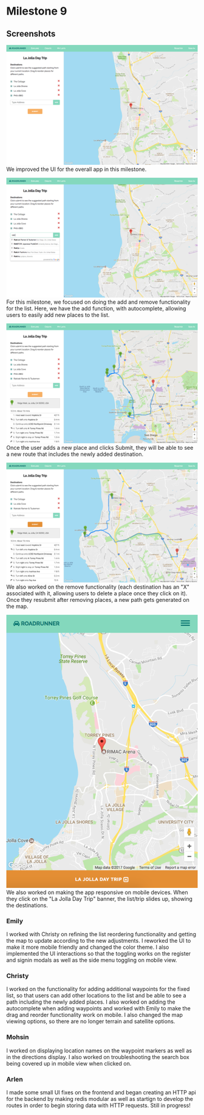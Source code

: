 # Milestone 9
## Screenshots
![Milestone9-Screenshot1](milestone9-imgs/milestone9-1.png)
We improved the UI for the overall app in this milestone.

![Milestone9-Screenshot2](milestone9-imgs/milestone9-2.png)
For this milestone, we focused on doing the add and remove functionality for the list. Here, we have the add function, with autocomplete, allowing users to easily add new places to the list.

![Milestone9-Screenshot3](milestone9-imgs/milestone9-3.png)
Once the user adds a new place and clicks Submit, they will be able to see a new route that includes the newly added destination.

![Milestone9-Screenshot4](milestone9-imgs/milestone9-4.png)
We also worked on the remove functionality (each destination has an "X" associated with it, allowing users to delete a place once they click on it). Once they resubmit after removing places, a new path gets generated on the map.

![Milestone9-Screenshot5](milestone9-imgs/milestone9-5.png)
We also worked on making the app responsive on mobile devices. When they click on the "La Jolla Day Trip" banner, the list/trip slides up, showing the destinations.


### Emily
I worked with Christy on refining the list reordering functionality and getting the map to update according to the new adjustments. I reworked the UI to make it more mobile friendly and changed the color theme. I also implemented the UI interactions so that the toggling works on the register and signin modals as well as the side menu toggling on mobile view.

### Christy
I worked on the functionality for adding additional waypoints for the fixed list, so that users can add other locations to the list and be able to see a path including the newly added places. I also worked on adding the autocomplete when adding waypoints and worked with Emily to make the drag and reorder functionality work on mobile. I also changed the map viewing options, so there are no longer terrain and satellite options.

### Mohsin
I worked on displaying location names on the waypoint markers as well as in the directions display. I also worked on troubleshooting the search box being covered up in mobile view when clicked on.

### Arlen
I made some small UI fixes on the frontend and began creating an HTTP api for the backend by making redis modular as well as startign to develop the routes in order to begin storing data with HTTP requests. Still in progress!
